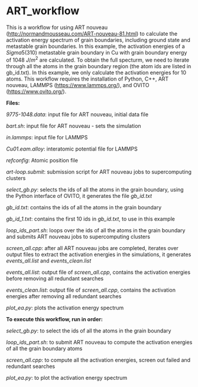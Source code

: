 # ART_workflow

This is a workflow for using ART nouveau (http://normandmousseau.com/ART-nouveau-81.html) to calculate the activation energy spectrum of grain boundaries, including ground state and metastable grain boundaries. In this example, the activation energies of a $Sigma5$(310) metastable grain boundary in Cu with grain boundary energy of 1048 $J/m^2$ are calculated. To obtain the full specturm, we need to iterate through all the atoms in the grain boundary region (the atom ids are listed in gb_id.txt). In this example, we only calculate the activation energies for 10 atoms. This workflow requires the installation of Python, C++, ART nouveau, LAMMPS (https://www.lammps.org/), and OVITO (https://www.ovito.org/).

**Files:**

*9775-1048.data*: input file for ART nouveau, initial data file

*bart.sh*: input file for ART nouveau - sets the simulation

*in.lammps*: input file for LAMMPS

*Cu01.eam.alloy*: interatomic potential file for LAMMPS

*refconfig*: Atomic position file

*art-loop.submit*: submission script for ART nouveau jobs to supercomputing clusters

*select_gb.py*: selects the ids of all the atoms in the grain boundary, using the Python interface of OVITO, it generates the file *gb_id.txt*

*gb_id.txt*: contains the ids of all the atoms in the grain boundary

*gb_id_1.txt*: contains the first 10 ids in *gb_id.txt*, to use in this example

*loop_ids_part.sh*: loops over the ids of all the atoms in the grain boundary and submits ART nouveau jobs to supercomputing clusters

*screen_all.cpp*: after all ART nouveau jobs are completed, iterates over output files to extract the activation energies in the simulations, it generates *events_all.list* and *events_clean.list*

*events_all.list*: output file of *screen_all.cpp*, contains the activation energies before removing all redundant searches

*events_clean.list*: output file of *screen_all.cpp*, contains the activation energies after removing all redundant searches

*plot_ea.py*: plots the activation energy spectrum

**To execute this workflow, run in order:**

*select_gb.py*: to select the ids of all the atoms in the grain boundary

*loop_ids_part.sh*: to submit ART nouveau to compute the activation energies of all the grain boundary atoms

*screen_all.cpp*: to compute all the activation energies, screen out failed and redundant searches

*plot_ea.py*: to plot the activation energy spectrum
